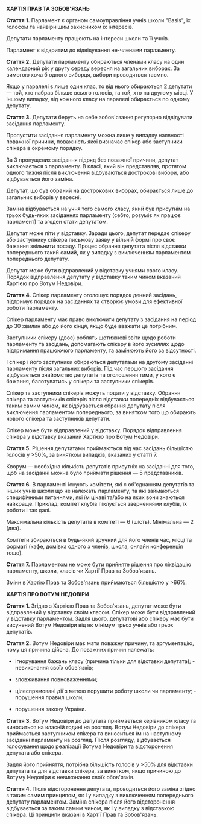 
**ХАРТІЯ ПРАВ ТА ЗОБОВ'ЯЗАНЬ** 


**Стаття 1.** Парламент є органом самоуправління учнів школи "Basis", їх голосом та  найвірнішим захисником їх інтересів.  


Депутати парламенту працюють на інтереси школи та її учнів. 


Парламент є відкритим до відвідування не-членами парламенту. 


**Стаття 2.** Депутати парламенту обираються членами класу на один календарний рік у  другу середу вересня на загальних виборах. За вимогою хоча б одного виборця, вибори  проводяться таємно.  


Якщо у паралелі є лише один клас, то від нього обираються 2 депутати — той, хто набрав  більше всього голосів, та той, хто на другому місці. У іншому випадку, від кожного класу на  паралелі обирається по одному депутату. 


**Стаття 3.** Депутати беруть на себе зобов'язання регулярно відвідувати засідання  парламенту. 


Пропустити засідання парламенту можна лише у випадку наявності поважної причини,  поважність якої визначає спікер або заступники спікера в окремому порядку.  


За 3 пропущених засідання підряд без поважної причини, депутат виключається з  парламенту. В класі, який він представляв, протягом одного тижня після виключення  відбуваються дострокові вибори, або відбувається його заміна. 

Депутат, що був обраний на дострокових виборах, обирається лише до загальних виборів  у вересні. 


Заміна відбувається на учня того самого класу, який був присутнім на трьох будь-яких  засіданнях парламенту (себто, розуміє як працює парламент) та згоден стати депутатом.  


Депутат може піти у відставку. Заради цього, депутат передає спікеру або заступнику  спікера письмову заяву у вільній формі про своє бажання звільнити посаду. Процес  обрання депутата після відставки попереднього такий самий, як у випадку з виключенням  парламентом попереднього депутату. 


Депутат може бути відправлений у відставку учнями свого класу. Порядок відправлення  депутату у відставку таким чином вказаний Хартією про Вотум Недовіри. 


**Стаття 4.** Спікер парламенту оголошує порядок денний засідань, підтримує порядок на  засіданнях та створює умови для ефективної роботи парламенту.  


Спікер парламенту має право виключити депутату з засідання на період до 30 хвилин або  до його кінця, якщо буде вважати це потрібним.  


Заступники спікеру (двоє) роблять щотижневі звіти щодо роботи парламенту та засідань,  допомагають спікеру в його зусиллях щодо підтримання працюючого парламенту, та  замінюють його за відсутності.


І спікер і його заступники обираються депутатами на другому засіданні парламенту після  загальних виборів. Під час першого засідання відбувається знайомство депутатів та  оголошення тими, у кого є бажання, балотуватись у спікери та заступники спікерів. 


Спікер та заступники спікерів можуть подати у відставку. Обрання спікера та заступників  спікерів після відставки попередніх відбувається таким самим чином, як відбувається  обрання депутату після виключення парламентом попереднього, за винятком того що  обирають нового спікера та заступників депутати. 


Спікер може бути відправлений у відставку. Порядок відправлення спікера у відставку  вказаний Хартією про Вотум Недовіри. 


**Стаття 5.** Рішення депутатами приймаються під час засідань більшістю голосів у >50%, за  винятком випадків, вказаних у статті 7.  


Кворум — необхідна кількість депутатів присутніх на засіданні для того, щоб на засіданні  можна було приймати рішення — 5 представників.  


**Стаття 6.** В парламенті існують комітети, які є об'єднанням депутатів та інших учнів школи  що не належать парламенту, та які займаються специфічними питаннями, які їм цікаві  та/або на яких вони знаються найкраще. Приклад: комітет клубів піклується зверненнями  клубів, їх роботи і так далі.  


Максимальна кількість депутатів в комітеті — 6 (шість). Мінімальна — 2 (два).  


Комітети збираються в будь-який зручний для його членів час, місці та форматі (кафе,  домівка одного з членів, школа, онлайн конференція тощо). 


**Стаття 7.** Парламентом не може бути прийняте рішення про ліквідацію парламенту,  школи, класів чи Хартії Прав та Зобов'язань.  


Зміни в Хартію Прав та Зобов'язань приймаються більшістю у >66%.

**ХАРТІЯ ПРО ВОТУМ НЕДОВІРИ** 

**Стаття 1.** Згідно з Хартією Прав та Зобов'язань, депутат може бути відправлений у  відставку своїм класом. Спікер може бути відправлений у відставку парламентом. Задля  цього, депутатові або спікеру має бути висунений Вотум Недовіри від як мінімум трьох  учнів або трьох депутатів. 


**Стаття 2.** Вотум Недовіри має мати поважну причину, та аргументацію, чому ця причина  дійсна. До поважних причин належать: 


- ігнорування бажань класу (причина тільки для відставки депутата); - невиконання своїх обов'язків; 


- зловживання повноваженнями; 


- цілеспрямовані дії з метою порушити роботу школи чи парламенту; - порушення правил школи; 


- порушення закону України. 


**Стаття 3.** Вотум Недовіри до депутата приймається керівником класу та виноситься на  класній годині на розгляд. Вотум Недовіри до спікера приймається заступником спікера  та виноситься їм на наступному засіданні парламенту на розгляд. Після розгляду,  відбувається голосування щодо реалізації Вотума Недовіри та відсторонення депутата  або спікера.  


Задля його прийняття, потрібна більшість голосів у >50% для відставки депутата та для  відставки спікера, за винятком, якщо причиною до Вотуму Недовіри є невиконання своїх  обов'язків. 


**Стаття 4.** Після відсторонення депутата, проводиться його заміна згідно з таким самим  принципом, як і у випадку з виключенням попереднього депутату парламентом. Заміна  спікера після його відсторонення відбувається за таким самим чином, як і у випадку з  відставкою спікера. Ці принципи вказані в Хартії Прав та Зобов'язань.
